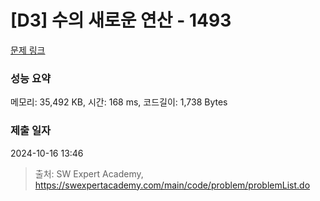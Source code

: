 # [D3] 수의 새로운 연산 - 1493 

[문제 링크](https://swexpertacademy.com/main/code/problem/problemDetail.do?contestProbId=AV2b-QGqADMBBASw) 

### 성능 요약

메모리: 35,492 KB, 시간: 168 ms, 코드길이: 1,738 Bytes

### 제출 일자

2024-10-16 13:46



> 출처: SW Expert Academy, https://swexpertacademy.com/main/code/problem/problemList.do